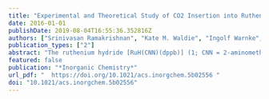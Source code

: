 ```yaml
---
title: "Experimental and Theoretical Study of CO2 Insertion into Ruthenium Hydride Complexes"
date: 2016-01-01
publishDate: 2019-08-04T16:55:36.352816Z
authors: ["Srinivasan Ramakrishnan", "Kate M. Waldie", "Ingolf Warnke", "Antonio G. De Crisci", "Victor S. Batista", "Robert M. Waymouth", "Christopher E. D. Chidsey"]
publication_types: ["2"]
abstract: "The ruthenium hydride [RuH(CNN)(dppb)] (1; CNN = 2-aminomethyl-6-tolylpyridine, dppb = 1,4-bis(diphenylphosphino)butane) reacts rapidly and irreversibly with CO2 under ambient conditions to yield the corresponding Ru formate complex 2. In contrast, the Ru hydride 1 reacts with acetone reversibly to generate the Ru isopropoxide, with the reaction free energy ΔG°298 K = −3.1 kcal/mol measured by 1H NMR in tetrahydrofuran-d8. Density functional theory (DFT), calibrated to the experimentally measured free energies of ketone insertion, was used to evaluate and compare the mechanism and energetics of insertion of acetone and CO2 into the Ru–hydride bond of 1. The calculated reaction coordinate for acetone insertion involves a stepwise outer-sphere dihydrogen transfer to acetone via hydride transfer from the metal and proton transfer from the N–H group on the CNN ligand. In contrast, the lowest energy pathway calculated for CO2 insertion proceeds by an initial Ru–H hydride transfer to CO2 followed by rotation of the resulting N–H-stabilized formate to a Ru–O-bound formate. DFT calculations were used to evaluate the influence of the ancillary ligands on the thermodynamics of CO2 insertion, revealing that increasing the π acidity of the ligand cis to the hydride ligand and increasing the σ basicity of the ligand trans to it decreases the free energy of CO2 insertion, providing a strategy for the design of metal hydride systems capable of reversible, ergoneutral interconversion of CO2 and formate."
featured: false
publication: "*Inorganic Chemistry*"
url_pdf: "  https://doi.org/10.1021/acs.inorgchem.5b02556 "
doi: "10.1021/acs.inorgchem.5b02556"
---
```


